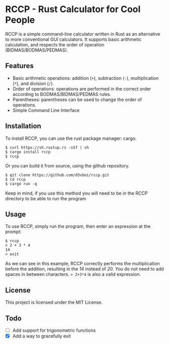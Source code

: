 # RCCP - Rust Calculator for Cool People

RCCP is a simple command-line calculator written in Rust as an alternative to more conventional GUI calculators. It supports basic arithmetic calculation, and respects the order of operation (BIDMAS/BODMAS/PEDMAS).

## Features

- Basic arithmetic operations: addition (`+`), subtraction (`-`), multiplication (`*`), and division (`/`).
- Order of operations: operations are performed in the correct order according to BODMAS/BIDMAS/PEDMAS rules.
- Parentheses: parentheses can be used to change the order of operations.
- Simple Command Line Interface

## Installation

To install RCCP, you can use the rust package manager: cargo.
```
$ curl https://sh.rustup.rs -sSf | sh
$ cargo install rccp
$ rccp
```

Or you can build it from source, using the github repository.
```
$ git clone https://github.com/d3vboi/rccp.git
$ cd rccp
$ cargo run -q
```
Keep in mind, if you use this method you will need to be in the RCCP directory to be able to run the program
## Usage

To use RCCP, simply run the program, then enter an expression at the prompt:

```
$ rccp
> 2 + 3 * 4
14
> exit
```
As we can see in this example, RCCP correctly performs the multiplication before the addition, resulting in the *14* instead of *20*.
You do not need to add spaces in between characters.
`> 2+3*4` is also a valid expression.

## License

This project is licensed under the MIT License.

## Todo
 - [ ] Add support for trigonometric functions
 - [x] Add a way to gracefully exit